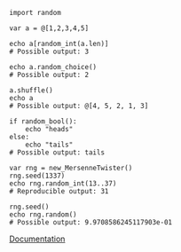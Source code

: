 ```nimrod
import random

var a = @[1,2,3,4,5]

echo a[random_int(a.len)]
# Possible output: 3

echo a.random_choice()
# Possible output: 2

a.shuffle()
echo a
# Possible output: @[4, 5, 2, 1, 3]

if random_bool():
    echo "heads"
else:
    echo "tails"
# Possible output: tails

var rng = new_MersenneTwister()
rng.seed(1337)
echo rng.random_int(13..37)
# Reproducible output: 31

rng.seed()
echo rng.random()
# Possible output: 9.9708586245117903e-01
```

[Documentation](https://rawgit.com/BlaXpirit/nimrod-random/master/doc/random.html)
